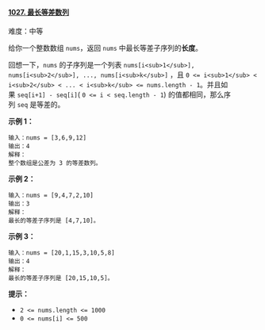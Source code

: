 ﻿#### [1027\. 最长等差数列](https://leetcode.cn/problems/longest-arithmetic-subsequence/)

难度：中等

给你一个整数数组 `nums`，返回 `nums` 中最长等差子序列的**长度**。

回想一下，`nums` 的子序列是一个列表 `nums[i<sub>1</sub>], nums[i<sub>2</sub>], ..., nums[i<sub>k</sub>]` ，且 `0 <= i<sub>1</sub> < i<sub>2</sub> < ... < i<sub>k</sub> <= nums.length - 1`。并且如果 `seq[i+1] - seq[i]`( `0 <= i < seq.length - 1`) 的值都相同，那么序列 `seq` 是等差的。

**示例 1：**

```
输入：nums = [3,6,9,12]
输出：4
解释： 
整个数组是公差为 3 的等差数列。
```

**示例 2：**

```
输入：nums = [9,4,7,2,10]
输出：3
解释：
最长的等差子序列是 [4,7,10]。
```

**示例 3：**

```
输入：nums = [20,1,15,3,10,5,8]
输出：4
解释：
最长的等差子序列是 [20,15,10,5]。
```

**提示：**

-   `2 <= nums.length <= 1000`
-   `0 <= nums[i] <= 500`
